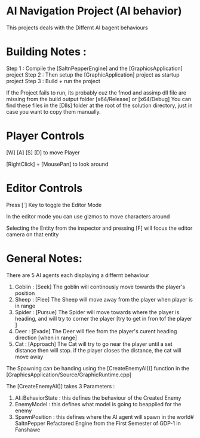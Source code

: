 # AI Navigation Project (AI behavior)

This projects deals with the Differnt AI bagent behaviours


# Building Notes : 

Step 1 : Compile the [SaltnPepperEngine] and the [GraphicsApplication] project
Step 2 : Then setup the [GraphicApplication] project as startup project
Step 3 : Build + run the project

If the Project fails to run, its probably cuz the fmod and assimp dll file are missing from the build output folder [x64/Release] or [x64/Debug]
You can find these files in the [Dlls] folder at the root of the solution directory, just in case you want to copy them manually.

# Player Controls

[W] [A] [S] [D] to move Player

[RightClick] + [MousePan] to look around


# Editor Controls
Press [`] Key to toggle the Editor Mode 
 
In the editor mode you can use gizmos to move characters around

Selecting the Entity from the inspector and pressing [F] will focus the editor camera on that entity

# General Notes: 

There are 5 AI agents each displaying a differnt behaviour

1) Goblin : [Seek] The goblin will continously move towards the player's position
2) Sheep  : [Flee] The Sheep will move away from the player when player is in range
3) Spider : [Pursue] The Spider will move towards where the player is heading, and will try to corner the player [try to get in fron tof the player ]
4) Deer   : [Evade] The Deer will flee from the player's curent heading direction [when in range]
4) Cat    : [Approach] The Cat will try to go near the player until a set distance then will stop. if the player closes the distance, the cat will move away 

The Spawning can be handing using the  [CreateEnemyAI()] function in the [GraphicsApplication/Source/GraphicRuntime.cpp]

The [CreateEnemyAI()] takes 3 Parameters :
1) AI::BehaviorState : this defines the behaviour of the Created Enemy
2) EnemyModel : this defines what model is going to beapplied for the enemy
3) SpawnPosition : this defines where the AI agent will spawn in the world# SaltnPepper
 Refactored Engine from the First Semester of GDP-1 in Fanshawe
